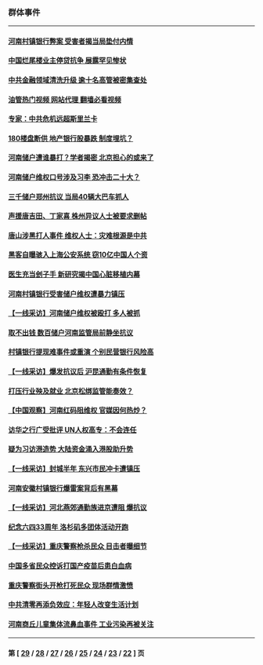 ### 群体事件
---
#### [河南村镇银行弊案 受害者揭当局垫付内情](../../pages/ncid279/n13791990.md?08012045) 
#### [中国烂尾楼业主停贷抗争 展露罕见惨状](../../pages/ncid279/n13787794.md?08012045) 
#### [中共金融领域清洗升级 逾十名高管被密集查处](../../pages/ncid279/n13782694.md?08012045) 
#### [油管热门视频 网站代理 翻墙必看视频](http://209.222.30.114:81/youtube.html?08012045)
#### [专家：中共危机远超斯里兰卡](../../pages/ncid279/n13782248.md?08012045) 
#### [180楼盘断供 地产银行股暴跌 制度埋坑？](../../pages/ncid279/n13780778.md?08012045) 
#### [河南储户遭谁暴打？学者揭密 北京担心的或来了](../../pages/ncid279/n13779407.md?08012045) 
#### [河南储户维权口号涉及习李 恐冲击二十大？](../../pages/ncid279/n13778148.md?08012045) 
#### [三千储户郑州抗议 当局40辆大巴车抓人](../../pages/ncid279/n13777593.md?08012045) 
#### [声援唐吉田、丁家喜 株州异议人士被要求删帖](../../pages/ncid279/n13775534.md?08012045) 
#### [唐山涉黑打人事件 维权人士：灾难根源是中共](../../pages/ncid279/n13773534.md?08012045) 
#### [黑客自曝骇入上海公安系统 窃10亿中国人个资](../../pages/ncid279/n13773395.md?08012045) 
#### [医生充当刽子手 新研究揭中国心脏移植内幕](../../pages/ncid279/n13772291.md?08012045) 
#### [河南村镇银行受害储户维权遭暴力镇压](../../pages/ncid279/n13770841.md?08012045) 
#### [【一线采访】河南储户维权被殴打 多人被抓](../../pages/ncid279/n13768629.md?08012045) 
#### [取不出钱 数百储户河南监管局前静坐抗议](../../pages/ncid279/n13767198.md?08012045) 
#### [村镇银行提现难事件或重演 个别民营银行风险高](../../pages/ncid279/n13764495.md?08012045) 
#### [【一线采访】爆发抗议后 沪昆通勤有条件恢复](../../pages/ncid279/n13763504.md?08012045) 
#### [打压行业殃及就业 北京松绑监管能奏效？](../../pages/ncid279/n13761130.md?08012045) 
#### [【中国观察】河南红码阻维权 官媒因何热炒？](../../pages/ncid279/n13760146.md?08012045) 
#### [访华之行广受批评 UN人权高专：不会连任](../../pages/ncid279/n13758655.md?08012045) 
#### [疑为习访港造势 大陆资金涌入港股助升势](../../pages/ncid279/n13756127.md?08012045) 
#### [【一线采访】封城半年 东兴市民冲卡遭镇压](../../pages/ncid279/n13754277.md?08012045) 
#### [河南安徽村镇银行爆雷案背后有黑幕](../../pages/ncid279/n13754230.md?08012045) 
#### [【一线采访】河北燕郊通勤族进京遭阻 爆抗议](../../pages/ncid279/n13749999.md?08012045) 
#### [纪念六四33周年 洛杉矶多团体活动开跑](../../pages/ncid279/n13749760.md?08012045) 
#### [【一线采访】重庆警察枪杀民众 目击者曝细节](../../pages/ncid279/n13749360.md?08012045) 
#### [中国多省民众控诉打国产疫苗后患白血病](../../pages/ncid279/n13748740.md?08012045) 
#### [重庆警察街头开枪打死民众 现场群情激愤](../../pages/ncid279/n13749070.md?08012045) 
#### [中共清零再添负效应：年轻人改变生活计划](../../pages/ncid279/n13748102.md?08012045) 
#### [河南商丘儿童集体流鼻血事件 工业污染再被关注](../../pages/ncid279/n13747065.md?08012045) 

---
#### 第 [ [29](./29.md?08012045) / [28](./28.md?08012045) / [27](./27.md?08012045) / [26](./26.md?08012045) / [25](./25.md?08012045) / [24](./24.md?08012045) / [23](./23.md?08012045) / [22](./22.md?08012045) ] 页
